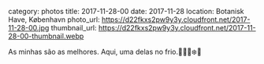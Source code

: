 category: photos 
title: 2017-11-28-00
date: 2017-11-28
location: Botanisk Have, København
photo_url: https://d22fkxs2pw9y3y.cloudfront.net/2017-11-28-00.jpg
thumbnail_url: https://d22fkxs2pw9y3y.cloudfront.net/2017-11-28-00-thumbnail.webp

As minhas são as melhores. Aqui, uma delas no frio.🧜🏻‍♀️❄️🌊                    